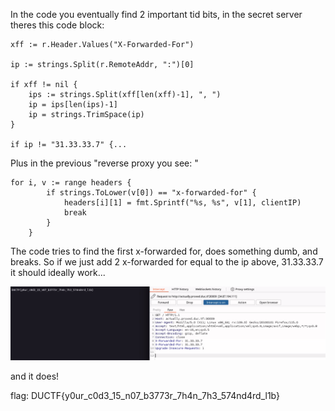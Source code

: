 

In the code you eventually find 2 important tid bits, in the secret server theres this code block: 

```
xff := r.Header.Values("X-Forwarded-For")

ip := strings.Split(r.RemoteAddr, ":")[0]

if xff != nil {
	ips := strings.Split(xff[len(xff)-1], ", ")
	ip = ips[len(ips)-1]
	ip = strings.TrimSpace(ip)
}

if ip != "31.33.33.7" {...
```

Plus in the previous "reverse proxy you see: "

```
for i, v := range headers {
		if strings.ToLower(v[0]) == "x-forwarded-for" {
			headers[i][1] = fmt.Sprintf("%s, %s", v[1], clientIP)
			break
		}
	}
```

The code tries to find the first x-forwarded for, does something dumb, and breaks.
So if we just add 2 x-forwarded for equal to the ip above, 31.33.33.7 it should ideally work...


![img1](./Images/actually-proxied.png)

and it does!

flag: DUCTF{y0ur_c0d3_15_n07_b3773r_7h4n_7h3_574nd4rd_l1b}
